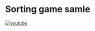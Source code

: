 # Sorting game samle
[![youtube](https://img.youtube.com/vi/Bw5nhSxBfbI/0.jpg)](http://www.youtube.com/watch?v=Bw5nhSxBfbI "Sorting game sample.")
